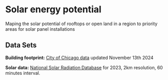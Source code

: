# Solar energy potential
Maping the solar potential of rooftops or open land in a region to priority areas for solar panel installations

## Data Sets
**Building footprint:** [City of Chicago data](https://data.cityofchicago.org)
updated November 13th 2024 

**Solar data:** [National Solar Radiation Database](https://nsrdb.nrel.gov/data-viewer) for 2023, 2km resolution, 60 minutes interval.
